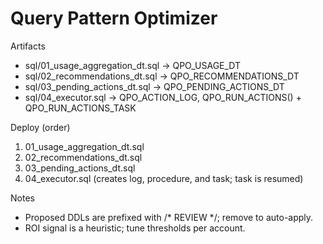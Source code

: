 # Query Pattern Optimizer

Artifacts
- sql/01_usage_aggregation_dt.sql → QPO_USAGE_DT
- sql/02_recommendations_dt.sql → QPO_RECOMMENDATIONS_DT
- sql/03_pending_actions_dt.sql → QPO_PENDING_ACTIONS_DT
- sql/04_executor.sql → QPO_ACTION_LOG, QPO_RUN_ACTIONS() + QPO_RUN_ACTIONS_TASK

Deploy (order)
1) 01_usage_aggregation_dt.sql
2) 02_recommendations_dt.sql
3) 03_pending_actions_dt.sql
4) 04_executor.sql (creates log, procedure, and task; task is resumed)

Notes
- Proposed DDLs are prefixed with /* REVIEW */; remove to auto-apply.
- ROI signal is a heuristic; tune thresholds per account.

